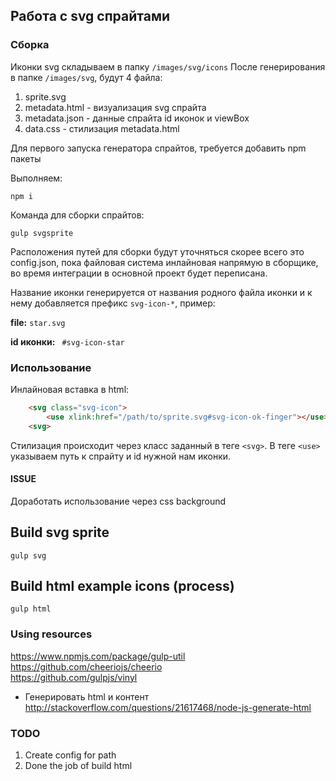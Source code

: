 ## Работа с svg спрайтами

### Сборка

Иконки svg складываем в папку `/images/svg/icons`
После генерирования в папке `/images/svg`, будут 4 файла:

1. sprite.svg 
2. metadata.html - визуализация svg спрайта
3. metadata.json - данные спрайта id иконок и viewBox
4. data.css - стилизация metadata.html 

Для первого запуска генератора спрайтов, требуется добавить npm пакеты 

Выполняем:

	npm i

Команда для сборки спрайтов:

	gulp svgsprite

Расположения путей для сборки будут уточняться скорее всего это config.json,
пока файловая система инлайновая напрямую в сборщике, во время интеграции в 
основной проект будет переписана.

Название иконки генерируется от названия родного файла иконки и к нему
 добавляется префикс `svg-icon-*`, пример:

**file:**   `star.svg`

**id иконки:**   ` #svg-icon-star`

### Использование

Инлайновая вставка в html:

```html
    <svg class="svg-icon">
        <use xlink:href="/path/to/sprite.svg#svg-icon-ok-finger"></use>
    <svg>
```
Стилизация происходит через класс заданный в теге `<svg>`.
В теге `<use>` указываем путь к спрайту и id нужной нам иконки.


#### ISSUE

Доработать использование через css background





## Build svg sprite

    gulp svg

## Build html example icons (process)

    gulp html



### Using resources

 https://www.npmjs.com/package/gulp-util <br>
 https://github.com/cheeriojs/cheerio  <br>
 https://github.com/gulpjs/vinyl <br>

 * Генерировать html и контент
   http://stackoverflow.com/questions/21617468/node-js-generate-html

### TODO

1. Create config for path
2. Done the job of build html
